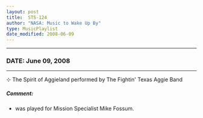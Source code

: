 ```yaml
---
layout: post
title:  STS-124
author: "NASA: Music to Wake Up By"
type: MusicPlaylist
date_modified: 2008-06-09
---
```


----
### DATE: June 09, 2008
----
⊹ The Spirit of Aggieland performed by The Fightin' Texas Aggie Band

##### Comment:
* was played for Mission Specialist Mike Fossum.
